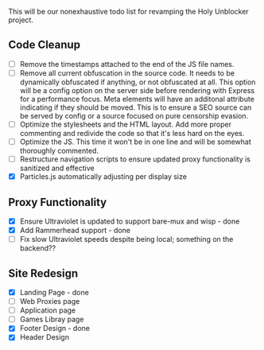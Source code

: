 This will be our nonexhaustive todo list for revamping the Holy Unblocker project.

## Code Cleanup

  - [ ] Remove the timestamps attached to the end of the JS file names.
  - [ ] Remove all current obfuscation in the source code. It needs to be dynamically obfuscated if anything, or not obfuscated at all. This option will be a config option on the server side before rendering with Express for a performance focus. Meta elements will have an additonal attribute indicating if they should be moved. This is to ensure a SEO source can be served by config or a source focused on pure censorship evasion.
  - [ ] Optimize the stylesheets and the HTML layout. Add more proper commenting and redivide the code so that it's less hard on the eyes.
  - [ ] Optimize the JS. This time it won't be in one line and will be somewhat thoroughly commented.
  - [ ] Restructure navigation scripts to ensure updated proxy functionality is sanitized and effective
  - [x] Particles.js automatically adjusting per display size

## Proxy Functionality
  - [x] Ensure Ultraviolet is updated to support bare-mux and wisp - done
  - [x] Add Rammerhead support - done
  - [ ] Fix slow Ultraviolet speeds despite being local; something on the backend??

## Site Redesign
  - [x] Landing Page - done
  - [ ] Web Proxies page
  - [ ] Application page
  - [ ] Games Libray page
  - [x] Footer Design - done
  - [x] Header Design
